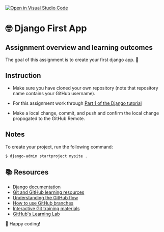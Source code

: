 [![Open in Visual Studio Code](https://classroom.github.com/assets/open-in-vscode-c66648af7eb3fe8bc4f294546bfd86ef473780cde1dea487d3c4ff354943c9ae.svg)](https://classroom.github.com/online_ide?assignment_repo_id=7859480&assignment_repo_type=AssignmentRepo)
# 🤓 Django First App

## Assignment overview and learning outcomes

The goal of this assignment is to create your first django app. 🚀

## Instruction

- Make sure you have cloned your own repository (note that repository name contains your GitHub username).

- For this assignment work through [Part 1 of the Django tutorial](https://docs.djangoproject.com/en/4.0/intro/tutorial01/)

- Make a local change, commit, and push and confirm the local change propogated to the GitHub Remote.

## Notes
To create your project, run  the following command:

```$ django-admin startproject mysite .```

## 📚  Resources

- [Django documentation](https://docs.djangoproject.com/en/4.0/#django-documentation)
- [Git and GitHub learning resources](https://docs.github.com/en/github/getting-started-with-github/git-and-github-learning-resources)
- [Understanding the GitHub flow](https://guides.github.com/introduction/flow/)
- [How to use GitHub branches](https://www.youtube.com/watch?v=H5GJfcp3p4Q&feature=youtu.be)
- [Interactive Git training materials](https://githubtraining.github.io/training-manual/#/01_getting_ready_for_class)
- [GitHub's Learning Lab](https://lab.github.com/)

💪 Happy coding!
